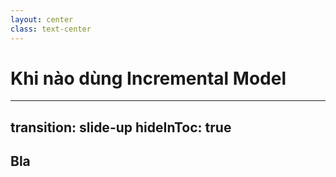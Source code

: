 ```yaml
---
layout: center
class: text-center
---
```


# Khi nào dùng Incremental Model

---
transition: slide-up
hideInToc: true
---

## Bla

<!--
Cho vi du nha
-->

